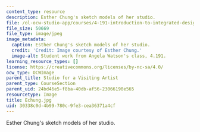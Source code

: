 ```yaml
---
content_type: resource
description: Esther Chung's sketch models of her studio.
file: /ol-ocw-studio-app/courses/4-191-introduction-to-integrated-design-fall-2006/30338c0d4b99780c9fe3cea36371a4cf_Echung.jpg
file_size: 50669
file_type: image/jpeg
image_metadata:
  caption: Esther Chung's sketch models of her studio.
  credit: 'Credit: Image courtesy of Esther Chung.'
  image-alt: Student work from Angela Watson's class, 4.191.
learning_resource_types: []
license: https://creativecommons.org/licenses/by-nc-sa/4.0/
ocw_type: OCWImage
parent_title: Studio for a Visiting Artist
parent_type: CourseSection
parent_uid: 24bd46e5-f8ba-40db-af56-23066190e565
resourcetype: Image
title: Echung.jpg
uid: 30338c0d-4b99-780c-9fe3-cea36371a4cf
---
```

Esther Chung's sketch models of her studio.